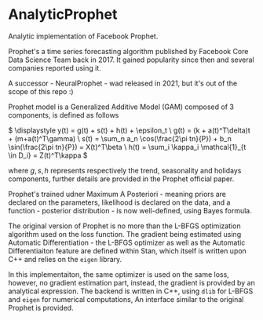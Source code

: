 # AnalyticProphet

Analytic implementation of Facebook Prophet.

Prophet's a time series forecasting algorithm published by Facebook Core Data Science Team back in 2017. It gained popularity since then and several companies reported using it.

A successor - NeuralProphet - wad released in 2021, but it's out of the scope of this repo :)

Prophet model is a Generalized Additive Model (GAM) composed of 3 components, is defined as follows


$ \displaystyle
y(t) = g(t) + s(t) + h(t) + \epsilon_t \\
g(t) = (k + a(t)^T\delta)t + (m+a(t)^T\gamma) \\
s(t) = \sum_n a_n \cos(\frac{2\pi tn}{P}) + b_n \sin(\frac{2\pi tn}{P}) = X(t)^T\beta \\
h(t) = \sum_i \kappa_i \mathcal{1}_{t \in D_i} = Z(t)^T\kappa
$

where $g, s, h$ represents respectively the trend, seasonality and holidays components, further details are provided in the Prophet official paper.

Prophet's trained udner Maximum A Posteriori - meaning priors are declared on the parameters, likelihood is declared on the data, and a function - posterior distribution - is now well-defined, using Bayes formula.


The original version of Prophet is no more than the L-BFGS optimization algorithm used on the loss function. The gradient being estimated using Automatic Differentiation - the L-BFGS optimizer as well as the Automatic Differentiaiton feature are defined within Stan, which itself is written upon C++ and relies on the `eigen` library.

In this implementaiton, the same optimizer is used on the same loss, however, no gradient estimation part, instead, the gradient is provided by an analytical expression. The backend is written in C++, using `dlib` for L-BFGS and `eigen` for numerical computations, An interface similar to the original Prophet is provided.